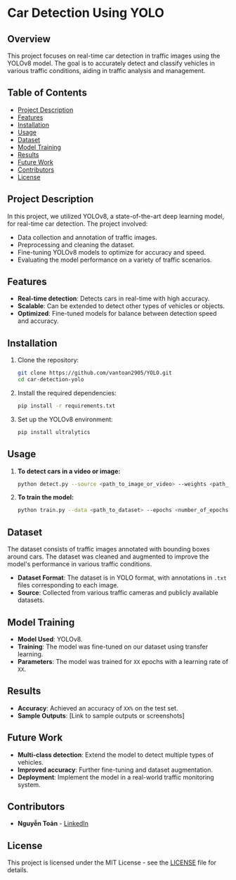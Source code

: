

# Car Detection Using YOLO

## Overview

This project focuses on real-time car detection in traffic images using the YOLOv8 model. The goal is to accurately detect and classify vehicles in various traffic conditions, aiding in traffic analysis and management.

## Table of Contents

- [Project Description](#project-description)
- [Features](#features)
- [Installation](#installation)
- [Usage](#usage)
- [Dataset](#dataset)
- [Model Training](#model-training)
- [Results](#results)
- [Future Work](#future-work)
- [Contributors](#contributors)
- [License](#license)

## Project Description

In this project, we utilized YOLOv8, a state-of-the-art deep learning model, for real-time car detection. The project involved:
- Data collection and annotation of traffic images.
- Preprocessing and cleaning the dataset.
- Fine-tuning YOLOv8 models to optimize for accuracy and speed.
- Evaluating the model performance on a variety of traffic scenarios.

## Features

- **Real-time detection**: Detects cars in real-time with high accuracy.
- **Scalable**: Can be extended to detect other types of vehicles or objects.
- **Optimized**: Fine-tuned models for balance between detection speed and accuracy.

## Installation

1. Clone the repository:

   ```bash
   git clone https://github.com/vantoan2905/YOLO.git
   cd car-detection-yolo
   ```

2. Install the required dependencies:

   ```bash
   pip install -r requirements.txt
   ```

3. Set up the YOLOv8 environment:

   ```bash
   pip install ultralytics
   ```

## Usage

1. **To detect cars in a video or image:**

   ```bash
   python detect.py --source <path_to_image_or_video> --weights <path_to_yolov8_weights>
   ```

2. **To train the model:**

   ```bash
   python train.py --data <path_to_dataset> --epochs <number_of_epochs> --weights <path_to_pretrained_weights>
   ```

## Dataset

The dataset consists of traffic images annotated with bounding boxes around cars. The dataset was cleaned and augmented to improve the model's performance in various traffic conditions.

- **Dataset Format**: The dataset is in YOLO format, with annotations in `.txt` files corresponding to each image.
- **Source**: Collected from various traffic cameras and publicly available datasets.

## Model Training

- **Model Used**: YOLOv8.
- **Training**: The model was fine-tuned on our dataset using transfer learning.
- **Parameters**: The model was trained for `XX` epochs with a learning rate of `XX`.

## Results

- **Accuracy**: Achieved an accuracy of `XX%` on the test set.
- **Sample Outputs**: [Link to sample outputs or screenshots]

## Future Work

- **Multi-class detection**: Extend the model to detect multiple types of vehicles.
- **Improved accuracy**: Further fine-tuning and dataset augmentation.
- **Deployment**: Implement the model in a real-world traffic monitoring system.

## Contributors

- **Nguyễn Toản** - [LinkedIn](https:www.linkedin.com/in/vantoan14090)

## License

This project is licensed under the MIT License - see the [LICENSE](LICENSE) file for details.

